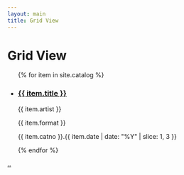 ```yaml
---
layout: main
title: Grid View
---
```

<h1>Grid View</h1>
<!-- <ul class="item-grid">
  {% for item in site.catalog %}
    <li class="item">
      <div class="item-content">
        <h3>{{ item.title }}</h3>
        <p>{{ item.artist }}</p>
        <p>{{ item.format }}</p>
      </div>
    </li>
  {% endfor %}
</ul> -->

<ul class="item-grid">
  {% for item in site.catalog %}
    <li class="item" id="{{ item.id }}">
      <div class="item-content">
        <h3 class="title"><a href="{{ site.baseurl }}{{ item.url }}">{{ item.title }}</a></h3>
        <p class="artist">{{ item.artist }}</p>
        <p class="format">{{ item.format }}</p>
        <p class="catno">{{ item.catno }}.{{ item.date | date: "%Y" | slice: 1, 3 }}</p>
<!--         <p class="date">{{ item.date | date: "%Y" | slice: 1, 3 }}</p>
      </div> -->
    </li>
  {% endfor %}
</ul>

<p><a href="{{ '/' | relative_url }}">..</a></p>
